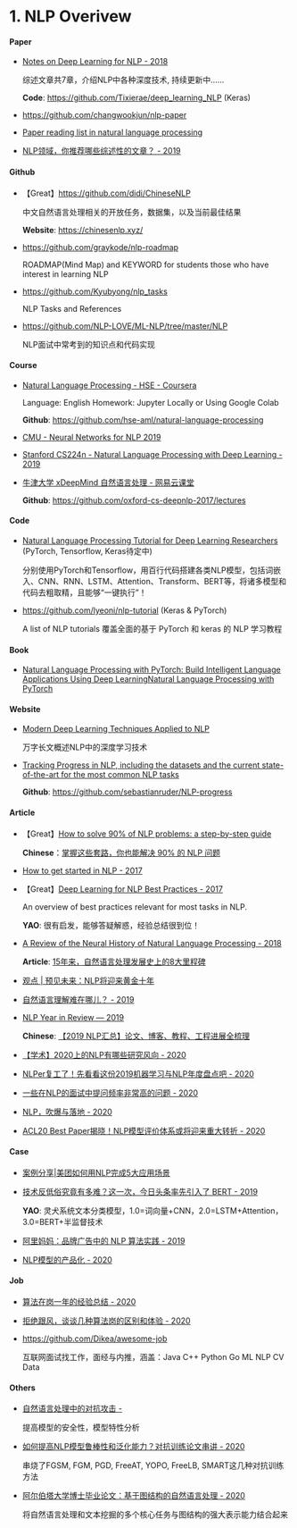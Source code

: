 # 1. NLP Overivew

#### Paper

- [Notes on Deep Learning for NLP - 2018](https://arxiv.org/abs/1808.09772)

    综述文章共7章，介绍NLP中各种深度技术, 持续更新中……

    **Code**: <https://github.com/Tixierae/deep_learning_NLP> (Keras)

- <https://github.com/changwookjun/nlp-paper>

- [Paper reading list in natural language processing](https://github.com/iwangjian/Paper-Reading)

- [NLP领域，你推荐哪些综述性的文章？ - 2019](https://www.zhihu.com/question/355125622)


#### Github

- 【Great】<https://github.com/didi/ChineseNLP>

    中文自然语言处理相关的开放任务，数据集，以及当前最佳结果

    **Website**: <https://chinesenlp.xyz/>

- <https://github.com/graykode/nlp-roadmap>

    ROADMAP(Mind Map) and KEYWORD for students those who have interest in learning NLP

- <https://github.com/Kyubyong/nlp_tasks>

    NLP Tasks and References

- <https://github.com/NLP-LOVE/ML-NLP/tree/master/NLP>

    NLP面试中常考到的知识点和代码实现


#### Course

- [Natural Language Processing - HSE - Coursera](https://www.coursera.org/learn/language-processing)

    Language: English   Homework: Jupyter Locally or Using Google Colab

    **Github**: <https://github.com/hse-aml/natural-language-processing>

- [CMU - Neural Networks for NLP 2019](https://phontron.com/class/nn4nlp2019/index.html)

- [Stanford CS224n - Natural Language Processing with Deep Learning - 2019](http://web.stanford.edu/class/cs224n/)

- [牛津大学 xDeepMind 自然语言处理 - 网易云课堂](https://study.163.com/course/introduction.htm?courseId=1004336028)

    **Github**: <https://github.com/oxford-cs-deepnlp-2017/lectures>


#### Code

- [Natural Language Processing Tutorial for Deep Learning Researchers](https://github.com/graykode/nlp-tutorial) (PyTorch, Tensorflow, Keras待定中)

  分别使用PyTorch和Tensorflow，用百行代码搭建各类NLP模型，包括词嵌入、CNN、RNN、LSTM、Attention、Transform、BERT等，将诸多模型和代码去粗取精，且能够“一键执行”！

- <https://github.com/lyeoni/nlp-tutorial> (Keras & PyTorch)

    A list of NLP tutorials  覆盖全面的基于 PyTorch 和 keras 的 NLP 学习教程


#### Book

- [Natural Language Processing with PyTorch: Build Intelligent Language Applications Using Deep LearningNatural Language Processing with PyTorch](https://github.com/joosthub/PyTorchNLPBook)


#### Website

- [Modern Deep Learning Techniques Applied to NLP](https://nlpoverview.com)

    万字长文概述NLP中的深度学习技术

- [Tracking Progress in NLP, including the datasets and the current state-of-the-art for the most common NLP tasks](https://nlpprogress.com/)

    **Github**: <https://github.com/sebastianruder/NLP-progress>


#### Article

- 【Great】[How to solve 90% of NLP problems: a step-by-step guide](https://blog.insightdatascience.com/how-to-solve-90-of-nlp-problems-a-step-by-step-guide-fda605278e4e)

    **Chinese**：[掌握这些套路，你也能解决 90% 的 NLP 问题](https://mp.weixin.qq.com/s?__biz=MzI3ODgwODA2MA==&mid=2247486090&idx=1&sn=1b1da4b81aaff47c5cc4128a4e31889c)

- [How to get started in NLP - 2017](https://towardsdatascience.com/how-to-get-started-in-nlp-6a62aa4eaeff)

- 【Great】[Deep Learning for NLP Best Practices - 2017](http://ruder.io/deep-learning-nlp-best-practices/index.html)

    An overview of best practices relevant for most tasks in NLP.

    **YAO**: 很有启发，能够答疑解惑，经验总结很到位！

- [A Review of the Neural History of Natural Language Processing - 2018](http://blog.aylien.com/a-review-of-the-recent-history-of-natural-language-processing/)

    **Article**: [15年来，自然语言处理发展史上的8大里程碑](https://cloud.tencent.com/developer/news/329628)

- [观点 | 预见未来：NLP将迎来黄金十年](https://mp.weixin.qq.com/s?__biz=MzAxMzA2MDYxMw==&mid=2651567692&idx=1&sn=8b7c84fbc4ecd9cb566365d8ea2eeb9b)

- [自然语言理解难在哪儿？ - 2019](https://zhuanlan.zhihu.com/p/96801863)

- [NLP Year in Review — 2019](https://medium.com/dair-ai/nlp-year-in-review-2019-fb8d523bcb19)

    **Chinese**: [【2019 NLP汇总】论文、博客、教程、工程进展全梳理](https://mp.weixin.qq.com/s?__biz=MzI3ODgwODA2MA==&mid=2247488207&idx=2&sn=6102f25599d21bb76efef5a8c11b4ab4)

- [【学术】2020上的NLP有哪些研究风向 - 2020](https://mp.weixin.qq.com/s?__biz=MzI3ODgwODA2MA==&mid=2247488009&idx=3&sn=8edd113ddd1e68d6db183f8b547099cc)

- [NLPer复工了！先看看这份2019机器学习与NLP年度盘点吧 - 2020](https://mp.weixin.qq.com/s?__biz=MzA3MzI4MjgzMw==&mid=2650779644&idx=4&sn=a55deda9abf77c41f94cf5836e259fa6)

- [一些在NLP的面试中提问频率非常高的问题 - 2020](https://mp.weixin.qq.com/s?__biz=MzIwODI2NDkxNQ==&mid=2247487735&idx=4&sn=63216274b83c398f15a31d3f106839ba)

- [NLP，吹爆与落地 - 2020](https://mp.weixin.qq.com/s/WftXtfWjMVkXdseyf1GJEA)

- [ACL20 Best Paper揭晓！NLP模型评价体系或将迎来重大转折 - 2020](https://mp.weixin.qq.com/s/yGR3-tH2eAP__U58xZO9Rw)


#### Case

- [案例分享|美团如何用NLP完成5大应用场景](https://cloud.tencent.com/developer/article/1107169)

- [技术反低俗究竟有多难？这一次，今日头条率先引入了 BERT - 2019](https://mp.weixin.qq.com/s?__biz=MzA3MzI4MjgzMw==&mid=2650767073&idx=2&sn=78b1122d8c1e0a601b427a0e4380c1e5)

    **YAO**: 灵犬系统文本分类模型，1.0=词向量+CNN，2.0=LSTM+Attention，3.0=BERT+半监督技术

- [阿里妈妈：品牌广告中的 NLP 算法实践 - 2019](https://mp.weixin.qq.com/s?__biz=MzU1NTMyOTI4Mw==&mid=2247494094&idx=1&sn=4c32130746752039fba45a5ba6b7eedb)

- [NLP模型的产品化 - 2020](https://mp.weixin.qq.com/s/_RLkLMzc7CsXZl2xV3a01A)


#### Job

- [算法在岗一年的经验总结 - 2020](https://mp.weixin.qq.com/s?__biz=MzI3ODgwODA2MA==&mid=2247488282&idx=1&sn=f13b477e8df91723b133705f13a6463c)

- [拒绝跟风，谈谈几种算法岗的区别和体验 - 2020](https://mp.weixin.qq.com/s?__biz=MzIwNzc2NTk0NQ==&mid=2247485905&idx=1&sn=ef873a79b5eda8568e235af4dd98b8b9)

- <https://github.com/Dikea/awesome-job>

    互联网面试找工作，面经与内推，涵盖：Java C++ Python Go ML NLP CV Data


#### Others

- [自然语言处理中的对抗攻击 - ](https://mp.weixin.qq.com/s/PfdZBCdcUCZ5iAyGJct2Nw)

    提高模型的安全性，模型特性分析

- [如何提高NLP模型鲁棒性和泛化能力？对抗训练论文串讲 - 2020](https://mp.weixin.qq.com/s/S_yrpxcsNHStWYrIhyelCQ)

    串烧了FGSM, FGM, PGD, FreeAT, YOPO, FreeLB, SMART这几种对抗训练方法

- [阿尔伯塔大学博士毕业论文：基于图结构的自然语言处理 - 2020](https://mp.weixin.qq.com/s/BXovM5bHshLxdmBg93EQrA)

    将自然语言处理和文本挖掘的多个核心任务与图结构的强大表示能力结合起来